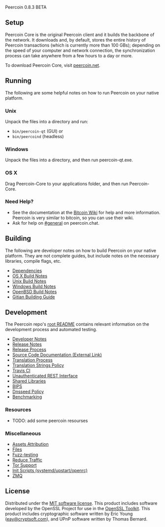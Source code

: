 Peercoin 0.8.3 BETA

Setup
---------------------
Peercoin Core is the original Peercoin client and it builds the backbone of the network. It downloads and, by default, stores the entire history of Peercoin transactions (which is currently more than 100 GBs); depending on the speed of your computer and network connection, the synchronization process can take anywhere from a few hours to a day or more.

To download Peercoin Core, visit [peercoin.net](https://peercoin.net/download).

Running
---------------------
The following are some helpful notes on how to run Peercoin on your native platform.

### Unix

Unpack the files into a directory and run:

- `bin/peercoin-qt` (GUI) or
- `bin/peercoind` (headless)

### Windows

Unpack the files into a directory, and then run peercoin-qt.exe.

### OS X

Drag Peercoin-Core to your applications folder, and then run Peercoin-Core.

### Need Help?

* See the documentation at the [Bitcoin Wiki](https://en.bitcoin.it/wiki/Main_Page)
for help and more information. Peercoin is very similar to bitcoin, so you can use their wiki.
* Ask for help on [#general](https://peercoin.chat/) on peercoin.chat.

Building
---------------------
The following are developer notes on how to build Peercoin on your native platform. They are not complete guides, but include notes on the necessary libraries, compile flags, etc.

- [Dependencies](dependencies.md)
- [OS X Build Notes](build-osx.md)
- [Unix Build Notes](build-unix.md)
- [Windows Build Notes](build-windows.md)
- [OpenBSD Build Notes](build-openbsd.md)
- [Gitian Building Guide](gitian-building.md)

Development
---------------------
The Peercoin repo's [root README](/README.md) contains relevant information on the development process and automated testing.

- [Developer Notes](developer-notes.md)
- [Release Notes](release-notes.md)
- [Release Process](release-process.md)
- [Source Code Documentation (External Link)](none-yet)
- [Translation Process](translation_process.md)
- [Translation Strings Policy](translation_strings_policy.md)
- [Travis CI](travis-ci.md)
- [Unauthenticated REST Interface](REST-interface.md)
- [Shared Libraries](shared-libraries.md)
- [BIPS](bips.md)
- [Dnsseed Policy](dnsseed-policy.md)
- [Benchmarking](benchmarking.md)

### Resources
* TODO: add some peercoin resourses

### Miscellaneous
- [Assets Attribution](assets-attribution.md)
- [Files](files.md)
- [Fuzz-testing](fuzzing.md)
- [Reduce Traffic](reduce-traffic.md)
- [Tor Support](tor.md)
- [Init Scripts (systemd/upstart/openrc)](init.md)
- [ZMQ](zmq.md)

License
---------------------
Distributed under the [MIT software license](/COPYING).
This product includes software developed by the OpenSSL Project for use in the [OpenSSL Toolkit](https://www.openssl.org/). This product includes
cryptographic software written by Eric Young ([eay@cryptsoft.com](mailto:eay@cryptsoft.com)), and UPnP software written by Thomas Bernard.

